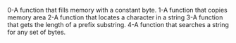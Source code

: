 0-A function that fills memory with a constant byte.
1-A function that copies memory area
2-A function that locates a character in a string
3-A function that gets the length of a prefix substring.
4-A function that searches a string for any set of bytes.
